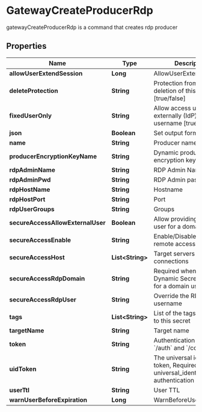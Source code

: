 

# GatewayCreateProducerRdp

gatewayCreateProducerRdp is a command that creates rdp producer
## Properties

Name | Type | Description | Notes
------------ | ------------- | ------------- | -------------
**allowUserExtendSession** | **Long** | AllowUserExtendSession |  [optional]
**deleteProtection** | **String** | Protection from accidental deletion of this item [true/false] |  [optional]
**fixedUserOnly** | **String** | Allow access using externally (IdP) provided username [true/false] |  [optional]
**json** | **Boolean** | Set output format to JSON |  [optional]
**name** | **String** | Producer name | 
**producerEncryptionKeyName** | **String** | Dynamic producer encryption key |  [optional]
**rdpAdminName** | **String** | RDP Admin Name |  [optional]
**rdpAdminPwd** | **String** | RDP Admin password |  [optional]
**rdpHostName** | **String** | Hostname |  [optional]
**rdpHostPort** | **String** | Port |  [optional]
**rdpUserGroups** | **String** | Groups |  [optional]
**secureAccessAllowExternalUser** | **Boolean** | Allow providing external user for a domain users |  [optional]
**secureAccessEnable** | **String** | Enable/Disable secure remote access [true/false] |  [optional]
**secureAccessHost** | **List&lt;String&gt;** | Target servers for connections |  [optional]
**secureAccessRdpDomain** | **String** | Required when the Dynamic Secret is used for a domain user |  [optional]
**secureAccessRdpUser** | **String** | Override the RDP Domain username |  [optional]
**tags** | **List&lt;String&gt;** | List of the tags attached to this secret |  [optional]
**targetName** | **String** | Target name |  [optional]
**token** | **String** | Authentication token (see &#x60;/auth&#x60; and &#x60;/configure&#x60;) |  [optional]
**uidToken** | **String** | The universal identity token, Required only for universal_identity authentication |  [optional]
**userTtl** | **String** | User TTL |  [optional]
**warnUserBeforeExpiration** | **Long** | WarnBeforeUserExpiration |  [optional]




